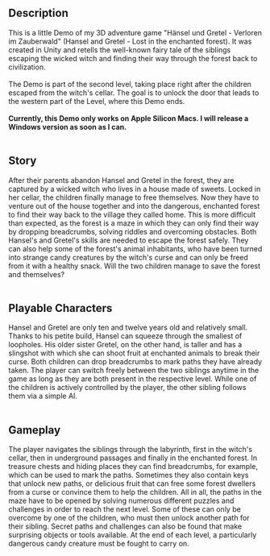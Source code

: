 ## Description

This is a little Demo of my 3D adventure game "Hänsel und Gretel - Verloren im Zauberwald" (Hansel and Gretel - Lost in the enchanted forest). It was created in Unity and retells the well-known fairy tale of the siblings escaping the wicked witch and finding their way through the forest back to civilization.
<br>
<br>
The Demo is part of the second level, taking place right after the children escaped from the witch's cellar. The goal is to unlock the door that leads to the western part of the Level, where this Demo ends.
<br>
<br>
**Currently, this Demo only works on Apple Silicon Macs. I will release a Windows version as soon as I can.**
<br>
<br>

## Story

After their parents abandon Hansel and Gretel in the forest, they are captured by a wicked witch who lives in a house made of sweets. Locked in her cellar, the children finally manage to free themselves. Now they have to venture out of the house together and into the dangerous, enchanted forest to find their way back to the village they called home. This is more difficult than expected, as the forest is a maze in which they can only find their way by dropping breadcrumbs, solving riddles and overcoming obstacles. Both Hansel's and Gretel's skills are needed to escape the forest safely. They can also help some of the forest's animal inhabitants, who have been turned into strange candy creatures by the witch's curse and can only be freed from it with a healthy snack. Will the two children manage to save the forest and themselves?
<br>
<br>

## Playable Characters

Hansel and Gretel are only ten and twelve years old and relatively small. Thanks to his petite build, Hansel can squeeze through the smallest of loopholes. His older sister Gretel, on the other hand, is taller and has a slingshot with which she can shoot fruit at enchanted animals to break their curse. Both children can drop breadcrumbs to mark paths they have already taken. The player can switch freely between the two siblings anytime in the game as long as they are both present in the respective level. While one of the children is actively controlled by the player, the other sibling follows them via a simple AI.
<br>
<br>

## Gameplay

The player navigates the siblings through the labyrinth, first in the witch's cellar, then in underground passages and finally in the enchanted forest. In treasure chests and hiding places they can find breadcrumbs, for example, which can be used to mark the paths. Sometimes they also contain keys that unlock new paths, or delicious fruit that can free some forest dwellers from a curse or convince them to help the children. All in all, the paths in the maze have to be opened by solving numerous different puzzles and challenges in order to reach the next level. Some of these can only be overcome by one of the children, who must then unlock another path for their sibling. Secret paths and challenges can also be found that make surprising objects or tools available. At the end of each level, a particularly dangerous candy creature must be fought to carry on.
<br>
<br>
